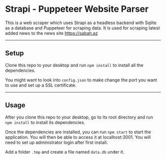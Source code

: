 Strapi - Puppeteer Website Parser
============
This is a web scraper which uses Strapi as a headless backend with Sqlite as a database and Puppeteer for scraping data. It is used for scraping latest added news to the news site https://sabah.az

---
## Setup
Clone this repo to your desktop and run `npm install` to install all the dependencies.

You might want to look into `config.json` to make change the port you want to use and set up a SSL certificate.

---

## Usage
After you clone this repo to your desktop, go to its root directory and run `npm install` to install its dependencies.

Once the dependencies are installed, you can run  `npm start` to start the application. You will then be able to access it at localhost:3001. You will need to set up administrator login after first install. 

Add a folder `.tmp` and create a file named `data.db` under it.